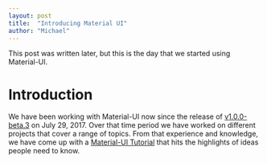 ```yaml
---
layout: post
title:  "Introducing Material UI"
author: "Michael"
---
```


This post was written later, but this is the day that we started using Material-UI.

# Introduction

We have been working with Material-UI now since the release of
[v1.0.0-beta.3](https://github.com/mui-org/material-ui/releases/tag/v1.0.0-beta.3) on July 29, 2017. Over that time period we have worked on different projects that cover a range of topics. From that experience and knowledge, we have come up with a
[Material-UI Tutorial](https://stormasm.github.io/mui-tutorial/)
that hits the highlights of ideas people need to know.
